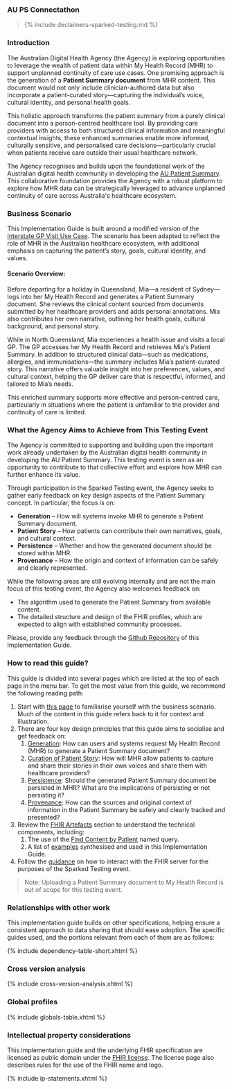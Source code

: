 ### AU PS Connectathon

> {% include declaimers-sparked-testing.md %}

### Introduction

The Australian Digital Health Agency (the Agency) is exploring opportunities to leverage the wealth of patient data within My Health Record (MHR) to support unplanned continuity of care use cases. One promising approach is the generation of a **Patient Summary document** from MHR content. This document would not only include clinician-authored data but also incorporate a patient-curated story—capturing the individual’s voice, cultural identity, and personal health goals.

This holistic approach transforms the patient summary from a purely clinical document into a person-centred healthcare tool. By providing care providers with access to both structured clinical information and meaningful contextual insights, these enhanced summaries enable more informed, culturally sensitive, and personalised care decisions—particularly crucial when patients receive care outside their usual healthcare network.

The Agency recognises and builds upon the foundational work of the Australian digital health community in developing the [AU Patient Summary](https://build.fhir.org/ig/hl7au/au-fhir-ps/). This collaborative foundation provides the Agency with a robust platform to explore how MHR data can be strategically leveraged to advance unplanned continuity of care across Australia's healthcare ecosystem.

### Business Scenario

This Implementation Guide is built around a modified version of the [Interstate GP Visit Use Case](https://build.fhir.org/ig/hl7au/au-fhir-ps/uc-interstate.html). The scenario has been adapted to reflect the role of MHR in the Australian healthcare ecosystem, with additional emphasis on capturing the patient’s story, goals, cultural identity, and values.

#### Scenario Overview:

Before departing for a holiday in Queensland, Mia—a resident of Sydney—logs into her My Health Record and generates a Patient Summary document. She reviews the clinical content sourced from documents submitted by her healthcare providers and adds personal annotations. Mia also contributes her own narrative, outlining her health goals, cultural background, and personal story.

While in North Queensland, Mia experiences a health issue and visits a local GP. The GP accesses her My Health Record and retrieves Mia's Patient Summary. In addition to structured clinical data—such as medications, allergies, and immunisations—the summary includes Mia’s patient-curated story. This narrative offers valuable insight into her preferences, values, and cultural context, helping the GP deliver care that is respectful, informed, and tailored to Mia’s needs.

This enriched summary supports more effective and person-centred care, particularly in situations where the patient is unfamiliar to the provider and continuity of care is limited.

### What the Agency Aims to Achieve from This Testing Event

The Agency is committed to supporting and building upon the important work already undertaken by the Australian digital health community in developing the AU Patient Summary. This testing event is seen as an opportunity to contribute to that collective effort and explore how MHR can further enhance its value.

Through participation in the Sparked Testing event, the Agency seeks to gather early feedback on key design aspects of the Patient Summary concept. In particular, the focus is on:

- **Generation** – How will systems invoke MHR to generate a Patient Summary document.
- **Patient Story** – How patients can contribute their own narratives, goals, and cultural context.
- **Persistence** – Whether and how the generated document should be stored within MHR.
- **Provenance** – How the origin and context of information can be safely and clearly represented.

While the following areas are still evolving internally and are not the main focus of this testing event, the Agency also welcomes feedback on:
- The algorithm used to generate the Patient Summary from available content.
- The detailed structure and design of the FHIR profiles, which are expected to align with established community processes.

Please, provide any feedback through the [Github Repository](https://github.com/AuDigitalHealth/sparked-testing/issues) of this Implementation Guide.

### How to read this guide?

This guide is divided into several pages which are listed at the top of each page in the menu bar. To get the most value from this guide, we recommend the following reading path:

1. Start with [this page](index.html) to familiarise yourself with the business scenario. Much of the content in this guide refers back to it for context and illustration.
2. There are four key design principles that this guide aims to socialise and get feedback on:
   1. [Generation](design-generation.html): How can users and systems request My Health Record (MHR) to generate a Patient Summary document?
   2. [Curation of Patient Story](design-capturing-patient-story.html): How will MHR allow patients to capture and share their stories in their own voices and share them with healthcare providers?
   3. [Persistence](design-persistence.html): Should the generated Patient Summary document be persisted in MHR? What are the implications of persisting or not persisting it?
   4. [Provenance](design-provenance.html): How can the sources and original context of information in the Patient Summary be safely and clearly tracked and presented?
3. Review the [FHIR Artefacts](artifacts.html) section to understand the technical components, including:
   1. The use of the [Find Content by Patient](OperationDefinition-find-content-by-patient.html) named query.
   2. A list of [examples](examples.html) synthesised and used in this Implementation Guide.
4. Follow the [guidance](testing-guidance.html) on how to interact with the FHIR server for the purposes of the Sparked Testing event.

> Note: Uploading a Patient Summary document to My Health Record is out of scope for this testing event.



### Relationships with other work

This implementation guide builds on other specifications, helping ensure a consistent approach to data sharing that should ease adoption. The specific guides used, and the portions relevant from each of them are as follows:

{% include dependency-table-short.xhtml %}

### Cross version analysis

{% include cross-version-analysis.xhtml %}

### Global profiles

{% include globals-table.xhtml %}

### Intellectual property considerations

This implementation guide and the underlying FHIR specification are licensed as public domain under the [FHIR license](http://hl7.org/fhir/R4/license.html). The license page also describes rules for the use of the FHIR name and logo.

{% include ip-statements.xhtml %}
